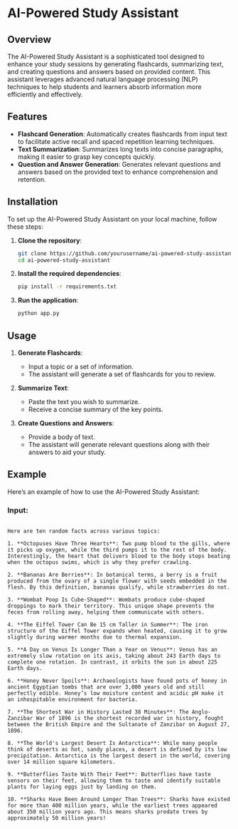 # AI-Powered Study Assistant

## Overview

The AI-Powered Study Assistant is a sophisticated tool designed to enhance your study sessions by generating flashcards, summarizing text, and creating questions and answers based on provided content. This assistant leverages advanced natural language processing (NLP) techniques to help students and learners absorb information more efficiently and effectively.

## Features

- **Flashcard Generation**: Automatically creates flashcards from input text to facilitate active recall and spaced repetition learning techniques.
- **Text Summarization**: Summarizes long texts into concise paragraphs, making it easier to grasp key concepts quickly.
- **Question and Answer Generation**: Generates relevant questions and answers based on the provided text to enhance comprehension and retention.

## Installation

To set up the AI-Powered Study Assistant on your local machine, follow these steps:

1. **Clone the repository**:
    ```bash
    git clone https://github.com/yourusername/ai-powered-study-assistant.git
    cd ai-powered-study-assistant
    ```

2. **Install the required dependencies**:
    ```bash
    pip install -r requirements.txt
    ```

3. **Run the application**:
    ```bash
    python app.py
    ```

## Usage

1. **Generate Flashcards**:
   - Input a topic or a set of information.
   - The assistant will generate a set of flashcards for you to review.

2. **Summarize Text**:
   - Paste the text you wish to summarize.
   - Receive a concise summary of the key points.

3. **Create Questions and Answers**:
   - Provide a body of text.
   - The assistant will generate relevant questions along with their answers to aid your study.

## Example

Here’s an example of how to use the AI-Powered Study Assistant:

### Input:
```text

Here are ten random facts across various topics:

1. **Octopuses Have Three Hearts**: Two pump blood to the gills, where it picks up oxygen, while the third pumps it to the rest of the body. Interestingly, the heart that delivers blood to the body stops beating when the octopus swims, which is why they prefer crawling.

2. **Bananas Are Berries**: In botanical terms, a berry is a fruit produced from the ovary of a single flower with seeds embedded in the flesh. By this definition, bananas qualify, while strawberries do not.

3. **Wombat Poop Is Cube-Shaped**: Wombats produce cube-shaped droppings to mark their territory. This unique shape prevents the feces from rolling away, helping them communicate with others.

4. **The Eiffel Tower Can Be 15 cm Taller in Summer**: The iron structure of the Eiffel Tower expands when heated, causing it to grow slightly during warmer months due to thermal expansion.

5. **A Day on Venus Is Longer Than a Year on Venus**: Venus has an extremely slow rotation on its axis, taking about 243 Earth days to complete one rotation. In contrast, it orbits the sun in about 225 Earth days.

6. **Honey Never Spoils**: Archaeologists have found pots of honey in ancient Egyptian tombs that are over 3,000 years old and still perfectly edible. Honey’s low moisture content and acidic pH make it an inhospitable environment for bacteria.

7. **The Shortest War in History Lasted 38 Minutes**: The Anglo-Zanzibar War of 1896 is the shortest recorded war in history, fought between the British Empire and the Sultanate of Zanzibar on August 27, 1896.

8. **The World's Largest Desert Is Antarctica**: While many people think of deserts as hot, sandy places, a desert is defined by its low precipitation. Antarctica is the largest desert in the world, covering over 14 million square kilometers.

9. **Butterflies Taste With Their Feet**: Butterflies have taste sensors on their feet, allowing them to taste and identify suitable plants for laying eggs just by landing on them.

10. **Sharks Have Been Around Longer Than Trees**: Sharks have existed for more than 400 million years, while the earliest trees appeared about 350 million years ago. This means sharks predate trees by approximately 50 million years! 


